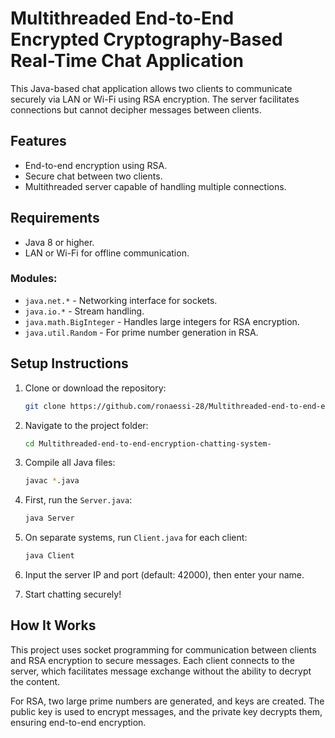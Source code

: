 
# Multithreaded End-to-End Encrypted Cryptography-Based Real-Time Chat Application

This Java-based chat application allows two clients to communicate securely via LAN or Wi-Fi using RSA encryption. The server facilitates connections but cannot decipher messages between clients.

## Features
- End-to-end encryption using RSA.
- Secure chat between two clients.
- Multithreaded server capable of handling multiple connections.

## Requirements
- Java 8 or higher.
- LAN or Wi-Fi for offline communication.

### Modules:
- `java.net.*` - Networking interface for sockets.
- `java.io.*` - Stream handling.
- `java.math.BigInteger` - Handles large integers for RSA encryption.
- `java.util.Random` - For prime number generation in RSA.

## Setup Instructions

1. Clone or download the repository:
   ```bash
   git clone https://github.com/ronaessi-28/Multithreaded-end-to-end-encryption-chatting-system-.git
   
2. Navigate to the project folder:
   ```bash
   cd Multithreaded-end-to-end-encryption-chatting-system-

3. Compile all Java files:
   ```bash
   javac *.java
   ```

4. First, run the `Server.java`:
   ```bash
   java Server
   ```

5. On separate systems, run `Client.java` for each client:
   ```bash
   java Client
   ```

6. Input the server IP and port (default: 42000), then enter your name.

7. Start chatting securely!



## How It Works
This project uses socket programming for communication between clients and RSA encryption to secure messages. Each client connects to the server, which facilitates message exchange without the ability to decrypt the content.

For RSA, two large prime numbers are generated, and keys are created. The public key is used to encrypt messages, and the private key decrypts them, ensuring end-to-end encryption.
